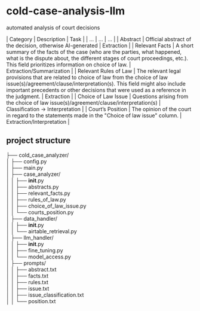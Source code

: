 # cold-case-analysis-llm
automated analysis of court decisions

| Category | Description | Task |
| ... | ... | ... |
| Abstract | Official abstract of the decision, otherwise AI-generated | Extraction |
| Relevant Facts | A short summary of the facts of the case (who are the parties, what happened, what is the dispute about, the different stages of court proceedings, etc.). This field prioritizes information on choice of law. | Extraction/Summarization |
| Relevant Rules of Law | The relevant legal provisions that are related to choice of law from the choice of law issue(s)/agreement/clause/interpretation(s). This field might also include important precedents or other decisions that were used as a reference in the judgment. | Extraction |
| Choice of Law Issue | Questions arising from the choice of law issue(s)/agreement/clause/interpretation(s) | Classification → Interpretation |
| Court’s Position | The opinion of the court in regard to the statements made in the "Choice of law issue" column. | Extraction/Interpretation |

## project structure

├── cold_case_analyzer/  
│   ├── config.py  
│   ├── main.py  
│   ├── case_analyzer/  
│   │   ├── __init__.py  
│   │   ├── abstracts.py  
│   │   ├── relevant_facts.py  
│   │   ├── rules_of_law.py  
│   │   ├── choice_of_law_issue.py  
│   │   └── courts_position.py  
│   ├── data_handler/  
│   │   ├── __init__.py  
│   │   └── airtable_retrieval.py  
│   ├── llm_handler/  
│   │   ├── __init__.py  
│   │   ├── fine_tuning.py  
│   │   └── model_access.py  
│   ├── prompts/  
│   │   ├── abstract.txt  
│   │   ├── facts.txt  
│   │   ├── rules.txt  
│   │   ├── issue.txt  
│   │   ├── issue_classification.txt  
│   │   └── position.txt  
